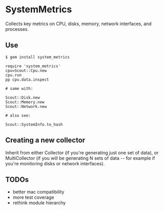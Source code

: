# SystemMetrics

Collects key metrics on CPU, disks, memory, network interfaces, and processes.

## Use

    $ gem install system_metrics

    require 'system_metrics'
    cpu=Scout::Cpu.new
    cpu.run
    pp cpu.data.inspect

    # same with:

    Scout::Disk.new
    Scout::Memory.new
    Scout::Network.new

    # also see:

    Scout::SystemInfo.to_hash

## Creating a new collector

Inherit from either Collector (if you're generating just one set of data), or MultiCollector (if you will be generating N
sets of data -- for example if you're monitoring disks or network interfaces).

## TODOs

* better mac compatibility
* more test coverage
* rethink module hierarchy

